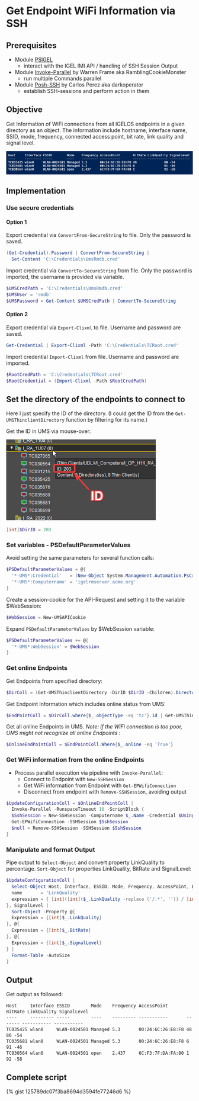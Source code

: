 # Get Endpoint WiFi Information via SSH

## Prerequisites

* Module [PSIGEL](https://github.com/IGEL-Community/PSIGEL)
  * interact with the IGEL IMI API / handling of SSH Session Output
* Module [Invoke-Parallel](https://github.com/RamblingCookieMonster/Invoke-Parallel) by Warren Frame aka RamblingCookieMonster
  * run multiple Commands parallel
* Module [Posh-SSH](https://github.com/darkoperator/Posh-SSH) by Carlos Perez aka darkoperator
  * establish SSH-sessions and perform action in them

## Objective

Get Information of WiFi connections from all IGELOS endpoints in a given directory as an object. The information include hostname, interface name, SSID, mode, frequency, connected access point, bit rate, link quality and signal level.

![Result](../Docs/Media/Output.png)

## Implementation

### Use secure credentials

#### Option 1

Export credential via `ConvertFrom-SecureString` to file. Only the password is saved.

```powershell
(Get-Credential).Password | ConvertFrom-SecureString |
  Set-Content 'C:\Credentials\UmsRmdb.cred'
```

Import credential via `ConvertTo-SecureString` from file. Only the password is imported,
the username is provided via variable.

```powershell
$UMSCredPath = 'C:\Credentials\UmsRmdb.cred'
$UMSUser = 'rmdb'
$UMSPassword = Get-Content $UMSCredPath | ConvertTo-SecureString
```

#### Option 2

Export credential via `Export-Clixml` to file. Username and password are saved.

```powershell
Get-Credential | Export-Clixml -Path 'C:\Credentials\TCRoot.cred'
```

Import credential `Import-Clixml` from file. Username and password are imported.

```powershell
$RootCredPath = 'C:\Credentials\TCRoot.cred'
$RootCredential = (Import-Clixml -Path $RootCredPath)
```

## Set the directory of the endpoints to connect to

Here I just specify the ID of the directory. (I could get the ID from the `Get-UMSThinclientDirectory` function
by filtering for its name.)

Get the ID in UMS via mouse-over:

![TCDIRID](../Docs/Media/TCDIRID.png)

```powershell
[int]$DirID = 203
```

### Set variables - PSDefaultParameterValues

Avoid setting the same parameters for several function calls:

```powershell
$PSDefaultParameterValues = @{
  '*-UMS*:Credential'   = (New-Object System.Management.Automation.PsCredential($UMSUser, $UMSPassword))
  '*-UMS*:Computername' = 'igelrmserver.acme.org'
}
```

Create a session-cookie for the API-Request and setting it to the variable $WebSession:

```powershell
$WebSession = New-UMSAPICookie
```

Expand ```PSDefaultParameterValues``` by $WebSession variable:

```powershell
$PSDefaultParameterValues += @{
  '*-UMS*:WebSession' = $WebSession
}
```

### Get online Endpoints

Get Endpoints from specified directory:

```powershell
$DirColl = (Get-UMSThinclientDirectory -DirID $DirID -Children).DirectoryChildren
```

Get Endpoint Information which includes online status from UMS:

```powershell
$EndPointColl = $DirColl.where{$_.objectType -eq 'tc'}.id | Get-UMSThinclient -Details online
```

Get all online Endpoints in UMS.
*Note: if the WiFi connection is too poor, UMS might not recognize all online Endpoints* :

```powershell
$OnlineEndPointColl = $EndPointColl.Where{$_.online -eq 'True'}
```

### Get WiFi information from the online Endpoints

* Process parallel execution via pipeline with `Invoke-Parallel`:
  * Connect to Endpoint with `New-SSHSession`
  * Get WiFi information from Endpoint with `Get-EPWifiConnection`
  * Disconnect from endpoint with `Remove-SSHSession`, avoiding output

```powershell
$UpdateConfigurationColl = $OnlineEndPointColl |
  Invoke-Parallel -RunspaceTimeout 10 -ScriptBlock {
  $SshSession = New-SSHSession -Computername $_.Name -Credential $Using:RootCredential -AcceptKey
  Get-EPWifiConnection -SSHSession $SshSession
  $null = Remove-SSHSession -SSHSession $SshSession
}
```

### Manipulate and format Output

Pipe output to `Select-Object` and convert property LinkQuality to percentage.
`Sort-Object` for properties LinkQuality, BitRate and SignalLevel:

```powershell
$UpdateConfigurationColl |
  Select-Object Host, Interface, ESSID, Mode, Frequency, AccessPoint, BitRate, @{
  name       = 'LinkQuality'
  expression = { [int]([int]($_.LinkQuality -replace ('/.*', '')) / [int]($_.LinkQuality -replace ('^\d{2,3}/', '')) * 100) }
}, SignalLevel |
  Sort-Object -Property @{
  Expression = {[int]$_.LinkQuality}
}, @{
  Expression = {[int]$_.BitRate}
}, @{
  Expression = {[int]$_.SignalLevel}
} |
  Format-Table -AutoSize
}
```

## Output

Get output as  followed:

```console
Host     Interface ESSID        Mode    Frequency AccessPoint       BitRate LinkQuality SignalLevel
----     --------- -----        ----    --------- -----------       ------- ----------- -----------
TC035425 wlan0     WLAN-0024501 Managed 5.3       00:24:6C:26:E8:F8 48               80 -54
TC035681 wlan0     WLAN-0024501 Managed 5.3       00:24:6C:26:E8:F8 6                91 -46
TC030564 wlan0     WLAN-0024501 open    2.437     6C:F3:7F:DA:FA:80 1                92 -58
```

## Complete script



{% gist 125789dc07f3ba8694d3594fe77246d6 %}
